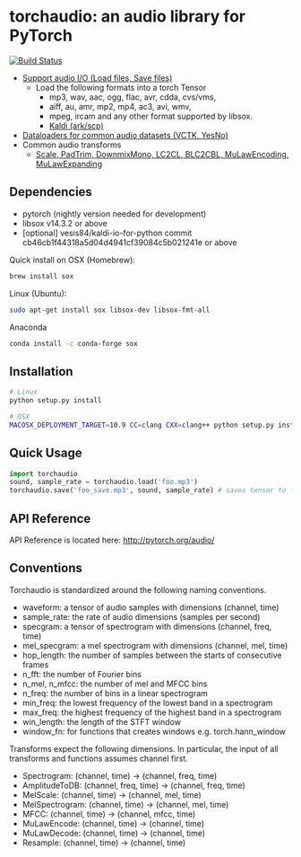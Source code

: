 torchaudio: an audio library for PyTorch
========================================

[![Build Status](https://travis-ci.org/pytorch/audio.svg?branch=master)](https://travis-ci.org/pytorch/audio)

- [Support audio I/O (Load files, Save files)](http://pytorch.org/audio/)
  - Load the following formats into a torch Tensor
    - mp3, wav, aac, ogg, flac, avr, cdda, cvs/vms,
    - aiff, au, amr, mp2, mp4, ac3, avi, wmv,
    - mpeg, ircam and any other format supported by libsox.
    - [Kaldi (ark/scp)](http://pytorch.org/audio/kaldi_io.html)
- [Dataloaders for common audio datasets (VCTK, YesNo)](http://pytorch.org/audio/datasets.html)
- Common audio transforms
  - [Scale, PadTrim, DownmixMono, LC2CL, BLC2CBL, MuLawEncoding, MuLawExpanding](http://pytorch.org/audio/transforms.html)

Dependencies
------------
* pytorch (nightly version needed for development)
* libsox v14.3.2 or above
* [optional] vesis84/kaldi-io-for-python commit cb46cb1f44318a5d04d4941cf39084c5b021241e or above

Quick install on
OSX (Homebrew):
```bash
brew install sox
```
Linux (Ubuntu):
```bash
sudo apt-get install sox libsox-dev libsox-fmt-all
```
Anaconda
```bash
conda install -c conda-forge sox
```

Installation
------------

```bash
# Linux
python setup.py install

# OSX
MACOSX_DEPLOYMENT_TARGET=10.9 CC=clang CXX=clang++ python setup.py install
```

Quick Usage
-----------

```python
import torchaudio
sound, sample_rate = torchaudio.load('foo.mp3')
torchaudio.save('foo_save.mp3', sound, sample_rate) # saves tensor to file
```

API Reference
-------------

API Reference is located here: http://pytorch.org/audio/

Conventions
-----------

Torchaudio is standardized around the following naming conventions.

* waveform: a tensor of audio samples with dimensions (channel, time)
* sample_rate: the rate of audio dimensions (samples per second)
* specgram: a tensor of spectrogram with dimensions (channel, freq, time)
* mel_specgram: a mel spectrogram with dimensions (channel, mel, time)
* hop_length: the number of samples between the starts of consecutive frames
* n_fft: the number of Fourier bins
* n_mel, n_mfcc: the number of mel and MFCC bins
* n_freq: the number of bins in a linear spectrogram
* min_freq: the lowest frequency of the lowest band in a spectrogram
* max_freq: the highest frequency of the highest band in a spectrogram
* win_length: the length of the STFT window
* window_fn: for functions that creates windows e.g. torch.hann_window

Transforms expect the following dimensions. In particular, the input of all transforms and functions assumes channel first.

* Spectrogram: (channel, time) -> (channel, freq, time)
* AmplitudeToDB: (channel, freq, time) -> (channel, freq, time)
* MelScale: (channel, time) -> (channel, mel, time)
* MelSpectrogram: (channel, time) -> (channel, mel, time)
* MFCC: (channel, time) -> (channel, mfcc, time)
* MuLawEncode: (channel, time) -> (channel, time)
* MuLawDecode: (channel, time) -> (channel, time)
* Resample: (channel, time) -> (channel, time)
